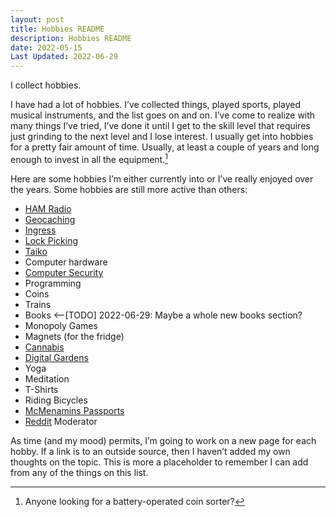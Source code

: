 ```yaml
---
layout: post
title: Hobbies README
description: Hobbies README
date: 2022-05-15
Last Updated: 2022-06-29
---
```

I collect hobbies.

I have had a lot of hobbies.  I’ve collected things, played sports, played musical instruments, and the list goes on and on.  I’ve come to realize with many things I’ve tried, I’ve done it until I get to the skill level that requires just grinding to the next level and I lose interest.  I usually get into hobbies for a pretty fair amount of time.  Usually, at least a couple of years and long enough to invest in all the equipment.[^1]

Here are some hobbies I’m either currently into or I’ve really enjoyed over the years.  Some hobbies are still more active than others:

* [HAM Radio](/life/navy)
* [Geocaching](/hobbies/geocaching) 
* [Ingress](/hobbies/ingress)
* [Lock Picking](/faq#Q30)
* [Taiko](/music/taiko/)
* Computer hardware
* [Computer Security](/tech/security/)
* Programming
* Coins 
* Trains
* Books <--[TODO] 2022-06-29: Maybe a whole new books section?
* Monopoly Games
* Magnets (for the fridge)
* [Cannabis](/cannabis/)
* [Digital Gardens](/)
* Yoga
* Meditation
* T-Shirts
* Riding Bicycles
* [McMenamins Passports](https://www.mcmenamins.com/)
* [Reddit](https://reddit.com) Moderator

As time (and my mood) permits, I’m going to work on a new page for each hobby.  If a link is to an outside source, then I haven’t added my own thoughts on the topic.  This is more a placeholder to remember I can add from any of the things on this list.

[^1]: Anyone looking for a battery-operated coin sorter?